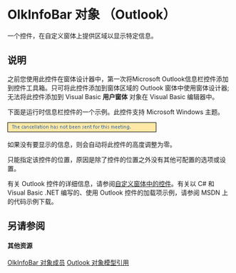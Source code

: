 
# OlkInfoBar 对象 （Outlook）

一个控件，在自定义窗体上提供区域以显示特定信息。


## 说明

之前您使用此控件在窗体设计器中，第一次将Microsoft Outlook信息栏控件添加到控件工具箱。只可将此控件添加到窗体区域的 Outlook 窗体中使用窗体设计器;无法将此控件添加到 Visual Basic **用户窗体** 对象在 Visual Basic 编辑器中。

下面是运行时信息栏控件的一个示例。此控件支持 Microsoft Windows 主题。


![](images/olInfoBar_ZA10119648.gif)



如果没有要显示的信息，则会自动将此控件的高度调整为零。

只能指定该控件的位置，原因是除了控件的位置之外没有其他可配置的选项或设置。

有关 Outlook 控件的详细信息，请参阅[自定义窗体中的控件](http://msdn.microsoft.com/library/fcba1b34-c526-5d01-8644-cb8852bd2348%28Office.15%29.aspx)。有关以 C# 和 Visual Basic .NET 编写的、使用 Outlook 控件的加载项示例，请参阅 MSDN 上的代码示例下载。


## 另请参阅


#### 其他资源


[OlkInfoBar 对象成员](e7675cde-b1f0-153a-f4a9-b2d3bf5a0aff.md)
[Outlook 对象模型引用](http://msdn.microsoft.com/library/73221b13-d8d8-99b8-3394-b95dbbfd5ddc%28Office.15%29.aspx)